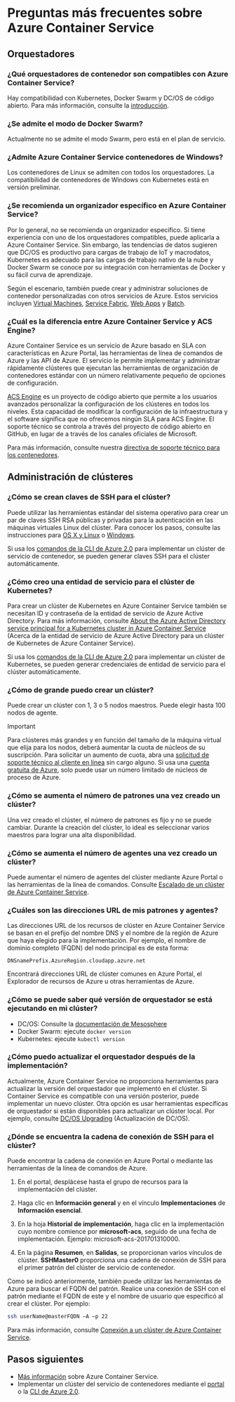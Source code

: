# <a name="container-service-frequently-asked-questions"></a>Preguntas más frecuentes sobre Azure Container Service

## <a name="orchestrators"></a>Orquestadores

### <a name="which-container-orchestrators-do-you-support-on-azure-container-service"></a>¿Qué orquestadores de contenedor son compatibles con Azure Container Service? 

Hay compatibilidad con Kubernetes, Docker Swarm y DC/OS de código abierto. Para más información, consulte la [introducción](../articles/container-service/kubernetes/container-service-intro-kubernetes.md).
 
### <a name="do-you-support-docker-swarm-mode"></a>¿Se admite el modo de Docker Swarm? 

Actualmente no se admite el modo Swarm, pero está en el plan de servicio. 

### <a name="does-azure-container-service-support-windows-containers"></a>¿Admite Azure Container Service contenedores de Windows?  

Los contenedores de Linux se admiten con todos los orquestadores. La compatibilidad de contenedores de Windows con Kubernetes está en versión preliminar.

### <a name="do-you-recommend-a-specific-orchestrator-in-azure-container-service"></a>¿Se recomienda un organizador específico en Azure Container Service? 
Por lo general, no se recomienda un organizador específico. Si tiene experiencia con uno de los orquestadores compatibles, puede aplicarla a Azure Container Service. Sin embargo, las tendencias de datos sugieren que DC/OS es productivo para cargas de trabajo de IoT y macrodatos, Kubernetes es adecuado para las cargas de trabajo nativo de la nube y Docker Swarm se conoce por su integración con herramientas de Docker y su fácil curva de aprendizaje.

Según el escenario, también puede crear y administrar soluciones de contenedor personalizadas con otros servicios de Azure. Estos servicios incluyen [Virtual Machines](../articles/virtual-machines/linux/overview.md), [Service Fabric](../articles/service-fabric/service-fabric-overview.md), [Web Apps](../articles/app-service/app-service-web-overview.md) y [Batch](../articles/batch/batch-technical-overview.md).  

### <a name="what-is-the-difference-between-azure-container-service-and-acs-engine"></a>¿Cuál es la diferencia entre Azure Container Service y ACS Engine? 
Azure Container Service es un servicio de Azure basado en SLA con características en Azure Portal, las herramientas de línea de comandos de Azure y las API de Azure. El servicio le permite implementar y administrar rápidamente clústeres que ejecutan las herramientas de organización de contenedores estándar con un número relativamente pequeño de opciones de configuración. 

[ACS Engine](http://github.com/Azure/acs-engine) es un proyecto de código abierto que permite a los usuarios avanzados personalizar la configuración de los clústeres en todos los niveles. Esta capacidad de modificar la configuración de la infraestructura y el software significa que no ofrecemos ningún SLA para ACS Engine. El soporte técnico se controla a través del proyecto de código abierto en GitHub, en lugar de a través de los canales oficiales de Microsoft. 

Para más información, consulte nuestra [directiva de soporte técnico para los contenedores](https://support.microsoft.com/en-us/help/4035670/support-policy-for-containers).

## <a name="cluster-management"></a>Administración de clústeres

### <a name="how-do-i-create-ssh-keys-for-my-cluster"></a>¿Cómo se crean claves de SSH para el clúster?

Puede utilizar las herramientas estándar del sistema operativo para crear un par de claves SSH RSA públicas y privadas para la autenticación en las máquinas virtuales Linux del clúster. Para conocer los pasos, consulte las instrucciones para [OS X y Linux](../articles/virtual-machines/linux/mac-create-ssh-keys.md) o [Windows](../articles/virtual-machines/linux/ssh-from-windows.md). 

Si usa los [comandos de la CLI de Azure 2.0](../articles/container-service/dcos-swarm/container-service-create-acs-cluster-cli.md) para implementar un clúster de servicio de contenedor, se pueden generar claves SSH para el clúster automáticamente.

### <a name="how-do-i-create-a-service-principal-for-my-kubernetes-cluster"></a>¿Cómo creo una entidad de servicio para el clúster de Kubernetes?

Para crear un clúster de Kubernetes en Azure Container Service también se necesitan ID y contraseña de la entidad de servicio de Azure Active Directory. Para más información, consulte [About the Azure Active Directory service principal for a Kubernetes cluster in Azure Container Service](../articles/container-service/kubernetes/container-service-kubernetes-service-principal.md) (Acerca de la entidad de servicio de Azure Active Directory para un clúster de Kubernetes de Azure Container Service).

Si usa los [comandos de la CLI de Azure 2.0](../articles/container-service/dcos-swarm/container-service-create-acs-cluster-cli.md) para implementar un clúster de Kubernetes, se pueden generar credenciales de entidad de servicio para el clúster automáticamente.

### <a name="how-large-a-cluster-can-i-create"></a>¿Cómo de grande puedo crear un clúster?
Puede crear un clúster con 1, 3 o 5 nodos maestros. Puede elegir hasta 100 nodos de agente.

> [!IMPORTANT]
> Para clústeres más grandes y en función del tamaño de la máquina virtual que elija para los nodos, deberá aumentar la cuota de núcleos de su suscripción. Para solicitar un aumento de cuota, abra una [solicitud de soporte técnico al cliente en línea](../articles/azure-supportability/how-to-create-azure-support-request.md) sin cargo alguno. Si usa una [cuenta gratuita de Azure](https://azure.microsoft.com/free/), solo puede usar un número limitado de núcleos de proceso de Azure.
> 

### <a name="how-do-i-increase-the-number-of-masters-after-a-cluster-is-created"></a>¿Cómo se aumenta el número de patrones una vez creado un clúster? 
Una vez creado el clúster, el número de patrones es fijo y no se puede cambiar. Durante la creación del clúster, lo ideal es seleccionar varios maestros para lograr una alta disponibilidad.

### <a name="how-do-i-increase-the-number-of-agents-after-a-cluster-is-created"></a>¿Cómo se aumenta el número de agentes una vez creado un clúster? 
Puede aumentar el número de agentes del clúster mediante Azure Portal o las herramientas de la línea de comandos. Consulte [Escalado de un clúster de Azure Container Service](../articles/container-service/kubernetes/container-service-scale.md).

### <a name="what-are-the-urls-of-my-masters-and-agents"></a>¿Cuáles son las direcciones URL de mis patrones y agentes? 
Las direcciones URL de los recursos de clúster en Azure Container Service se basan en el prefijo del nombre DNS y el nombre de la región de Azure que haya elegido para la implementación. Por ejemplo, el nombre de dominio completo (FQDN) del nodo principal es de esta forma:

``` 
DNSnamePrefix.AzureRegion.cloudapp.azure.net
```

Encontrará direcciones URL de clúster comunes en Azure Portal, el Explorador de recursos de Azure u otras herramientas de Azure.

### <a name="how-do-i-tell-which-orchestrator-version-is-running-in-my-cluster"></a>¿Cómo se puede saber qué versión de orquestador se está ejecutando en mi clúster?

* DC/OS: Consulte la [documentación de Mesosphere](https://support.mesosphere.com/hc/en-us/articles/207719793-How-to-get-the-DCOS-version-from-the-command-line-)
* Docker Swarm: ejecute `docker version`
* Kubernetes: ejecute `kubectl version`

### <a name="how-do-i-upgrade-the-orchestrator-after-deployment"></a>¿Cómo puedo actualizar el orquestador después de la implementación?

Actualmente, Azure Container Service no proporciona herramientas para actualizar la versión del orquestador que implementó en el clúster. Si Container Service es compatible con una versión posterior, puede implementar un nuevo clúster. Otra opción es usar herramientas específicas de orquestador si están disponibles para actualizar un clúster local. Por ejemplo, consulte [DC/OS Upgrading](https://dcos.io/docs/1.8/administration/upgrading/) (Actualización de DC/OS).
 
### <a name="where-do-i-find-the-ssh-connection-string-to-my-cluster"></a>¿Dónde se encuentra la cadena de conexión de SSH para el clúster?

Puede encontrar la cadena de conexión en Azure Portal o mediante las herramientas de la línea de comandos de Azure. 

1. En el portal, desplácese hasta el grupo de recursos para la implementación del clúster.  

2. Haga clic en **Información general** y en el vínculo **Implementaciones** de **Información esencial**. 

3. En la hoja **Historial de implementación**, haga clic en la implementación cuyo nombre comience por **microsoft-acs**, seguido de una fecha de implementación. Ejemplo: microsoft-acs-201701310000.  

4. En la página **Resumen**, en **Salidas**, se proporcionan varios vínculos de clúster. **SSHMaster0** proporciona una cadena de conexión de SSH para el primer patrón del clúster de servicio de contenedor. 

Como se indicó anteriormente, también puede utilizar las herramientas de Azure para buscar el FQDN del patrón. Realice una conexión de SSH con el patrón mediante el FQDN de este y el nombre de usuario que especificó al crear el clúster. Por ejemplo:

```bash
ssh userName@masterFQDN –A –p 22 
```

Para más información, consulte [Conexión a un clúster de Azure Container Service](../articles/container-service/kubernetes/container-service-connect.md).

## <a name="next-steps"></a>Pasos siguientes

* [Más información](../articles/container-service/kubernetes/container-service-intro-kubernetes.md) sobre Azure Container Service.
* Implementar un clúster del servicio de contenedores mediante el [portal](../articles/container-service/dcos-swarm/container-service-deployment.md) o la [CLI de Azure 2.0](../articles/container-service/dcos-swarm/container-service-create-acs-cluster-cli.md).
